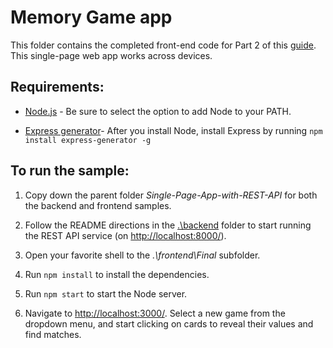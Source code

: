 # Memory Game app

This folder contains the completed front-end code for Part 2 of this [guide](https://docs.microsoft.com/en-us/windows/uwp/get-started/get-started-tutorial-fullstack-web-app). This single-page web app works across devices.

## Requirements:

 - [Node.js](https://nodejs.org/en/download/) - Be sure to select the option to add Node to your PATH.

 - [Express generator](http://expressjs.com/en/starter/generator.html)- After you install Node, install Express by running `npm install express-generator -g`

## To run the sample:

 1. Copy down the parent folder *Single-Page-App-with-REST-API* for both the backend and frontend samples.

 2. Follow the README directions in the [.\backend](..\backend\README.md) folder to start running the REST API service (on [http://localhost:8000/](http://localhost:8000/)).
 
 3. Open your favorite shell to the *.\frontend\Final* subfolder.

 4. Run `npm install` to install the dependencies.
 
 5. Run `npm start` to start the Node server.

 6. Navigate to [http://localhost:3000/](http://localhost:3000/). Select a new game from the dropdown menu, and start clicking on cards to reveal their values and find matches.
